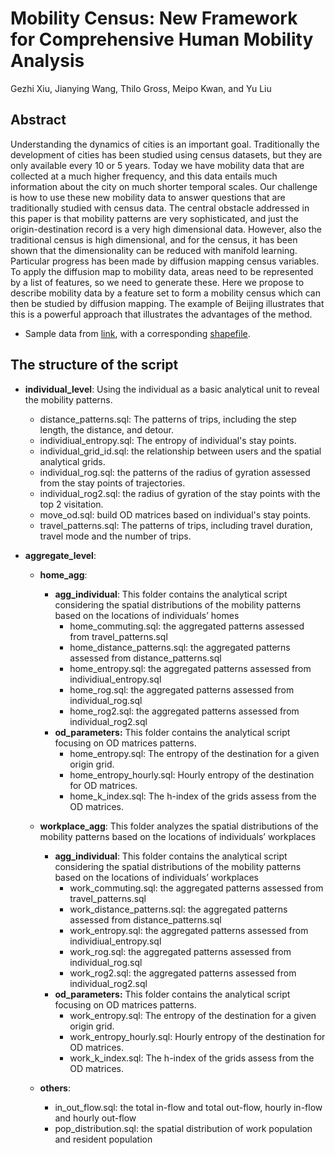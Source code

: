 # Mobility Census: New Framework for Comprehensive Human Mobility Analysis

Gezhi Xiu, Jianying Wang, Thilo Gross, Meipo Kwan, and Yu Liu

## Abstract

Understanding the dynamics of cities is an important goal. Traditionally the development of cities has been studied using census datasets, but they are only available every 10 or 5 years. Today we have mobility data that are collected at a much higher frequency, and this data entails much information about the city on much shorter temporal scales. Our challenge is how to use these new mobility data to answer questions that are traditionally studied with census data. The central obstacle addressed in this paper is that mobility patterns are very sophisticated, and  just the origin-destination record is a very high dimensional data. However, also the traditional census is high dimensional, and for the census, it has been shown that the dimensionality can be reduced with manifold learning. Particular progress has been made by diffusion mapping census variables. To apply the diffusion map to mobility data, areas need to be represented by a list of features, so we need to generate these. Here we propose to describe mobility data by a feature set to form a mobility census which can then be studied by diffusion mapping. The example of Beijing illustrates that this is a powerful approach that illustrates the advantages of the method.

- Sample data from [link](https://www1.nyc.gov/site/tlc/about/tlc-trip-record-data.page), with a corresponding [shapefile](https://s3.amazonaws.com/nyc-tlc/misc/taxi_zones.zip). 

## The structure of the script

+ **individual_level**: Using the individual as a basic analytical unit to reveal the mobility patterns.
  + distance_patterns.sql:  The patterns of trips, including the step length, the distance, and detour.
  + individiual_entropy.sql: The entropy of individual's stay points.
  + individual_grid_id.sql: the relationship between users and the spatial analytical grids.
  + individual_rog.sql: the patterns of the radius of gyration assessed from the stay points of trajectories. 
  + individual_rog2.sql: the radius of gyration of the stay points with the top 2 visitation.
  + move_od.sql: build OD matrices based on individual's stay points.
  + travel_patterns.sql:  The patterns of trips, including travel duration, travel mode and the number of trips.



+ **aggregate_level**:

  + **home_agg**:  
    + **agg_individual**: This folder contains the analytical script considering the spatial distributions of the mobility patterns based on the locations of individuals’ homes
      + home_commuting.sql: the aggregated patterns assessed from travel_patterns.sql
      + home_distance_patterns.sql: the aggregated patterns assessed from distance_patterns.sql
      + home_entropy.sql: the aggregated patterns assessed from individiual_entropy.sql
      + home_rog.sql: the aggregated patterns assessed from individual_rog.sql
      + home_rog2.sql: the aggregated patterns assessed from individual_rog2.sql
    + **od_parameters:** This folder contains the analytical script focusing on OD matrices patterns.
      + home_entropy.sql: The entropy of the destination for a given origin grid.
      + home_entropy_hourly.sql: Hourly entropy of the destination for OD matrices.
      + home_k_index.sql:  The h-index of the grids assess from the OD matrices. 
  + **workplace_agg**: This folder analyzes the spatial distributions of the mobility patterns based on the locations of individuals’ workplaces
    + **agg_individual**: This folder contains the analytical script considering the spatial distributions of the mobility patterns based on the locations of individuals’ workplaces
      + work_commuting.sql: the aggregated patterns assessed from travel_patterns.sql
      + work_distance_patterns.sql: the aggregated patterns assessed from distance_patterns.sql
      + work_entropy.sql: the aggregated patterns assessed from individiual_entropy.sql
      + work_rog.sql: the aggregated patterns assessed from individual_rog.sql
      + work_rog2.sql: the aggregated patterns assessed from individual_rog2.sql
    + **od_parameters:** This folder contains the analytical script focusing on OD matrices patterns.
      + work_entropy.sql: The entropy of the destination for a given origin grid.
      + work_entropy_hourly.sql: Hourly entropy of the destination for OD matrices.
      + work_k_index.sql:  The h-index of the grids assess from the OD matrices. 

  + **others**:
    + in_out_flow.sql: the total in-flow and total out-flow, hourly in-flow and hourly out-flow
    + pop_distribution.sql: the spatial distribution of work population and resident population